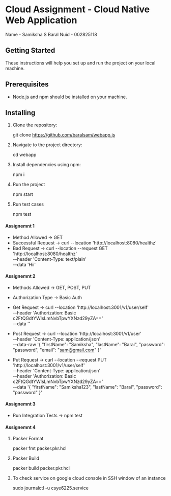 # Cloud Assignment - Cloud Native Web Application 
Name - Samiksha S Baral
Nuid - 002825118

## Getting Started

These instructions will help you set up and run the project on your local machine.

## Prerequisites

- Node.js and npm should be installed on your machine.

## Installing

1. Clone the repository:

    git clone https://github.com/baralsam/webapp.js
    

2. Navigate to the project directory:
   
    cd webapp
    

3. Install dependencies using npm:

    npm i

4. Run the project

    npm start

5. Run test cases   

    npm test

#### Assignemnt 1
 
* Method Allowed -> GET
* Successful Request -> curl --location 'http://localhost:8080/healthz'
* Bad Request -> curl --location --request GET 'http://localhost:8080/healthz' \
--header 'Content-Type: text/plain' \
--data 'Hii'


#### Assignemnt 2

* Methods Allowed -> GET, POST, PUT
* Authorization Type -> Basic Auth

* Get Request -> curl --location 'http://localhost:3001/v1/user/self' \
--header 'Authorization: Basic c2FtQGdtYWlsLmNvbTpwYXNzd29yZA==' \
--data ''

* Post Request -> curl --location 'http://localhost:3001/v1/user' \
--header 'Content-Type: application/json' \
--data-raw '{
    "firstName": "Samiksha",
    "lastName": "Baral",
    "password": "password",
    "email": "sam@gmail.com"
}'

* Put Request -> curl --location --request PUT 'http://localhost:3001/v1/user/self' \
--header 'Content-Type: application/json' \
--header 'Authorization: Basic c2FtQGdtYWlsLmNvbTpwYXNzd29yZA==' \
--data '{
    "firstName": "Samiksha123",
    "lastName": "Baral",
    "password": "password"
}'

#### Assignemnt 3

* Run Integration Tests -> npm test

#### Assignemnt 4

1. Packer Format

    packer fmt packer.pkr.hcl

2. Packer Build
 
    packer build  packer.pkr.hcl

3. To check service on google cloud console in SSH window of an instance

    sudo journalctl -u csye6225.service     
    
